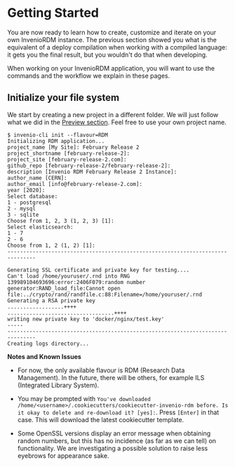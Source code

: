 # Getting Started

You are now ready to learn how to create, customize and iterate on your own
InvenioRDM instance. The previous section showed you what is the equivalent of
a deploy compilation when working with a compiled language: it gets you the final
result, but you wouldn't do that when developing.

When working on your InvenioRDM application, you will want to use the commands
and the workflow we explain in these pages.

## Initialize your file system

We start by creating a new project in a different folder. We will just follow what we
did in the [Preview section](../preview/index.md). Feel free to use your own
project name.

``` console
$ invenio-cli init --flavour=RDM
Initializing RDM application...
project_name [My Site]: February Release 2
project_shortname [february-release-2]:
project_site [february-release-2.com]:
github_repo [february-release-2/february-release-2]:
description [Invenio RDM February Release 2 Instance]:
author_name [CERN]:
author_email [info@february-release-2.com]:
year [2020]:
Select database:
1 - postgresql
2 - mysql
3 - sqlite
Choose from 1, 2, 3 (1, 2, 3) [1]:
Select elasticsearch:
1 - 7
2 - 6
Choose from 1, 2 (1, 2) [1]:
-------------------------------------------------------------------------------

Generating SSL certificate and private key for testing....
Can't load /home/youruser/.rnd into RNG
139989104693696:error:2406F079:random number generator:RAND_load_file:Cannot open file:../crypto/rand/randfile.c:88:Filename=/home/youruser/.rnd
Generating a RSA private key
..................++++
..................................++++
writing new private key to 'docker/nginx/test.key'
-----
-------------------------------------------------------------------------------
Creating logs directory...
```


**Notes and Known Issues**

- For now, the only available flavour is RDM (Research Data Management). In the future, there will be others, for example ILS (Integrated Library System).

- You may be prompted with `You've downloaded /home/<username>/.cookiecutters/cookiecutter-invenio-rdm before. Is it okay to delete and re-download it? [yes]:`. Press `[Enter]` in that case. This will download the latest cookiecutter template.

- Some OpenSSL versions display an error message when obtaining random numbers, but this has no incidence (as far as we can tell) on functionality. We are investigating a possible solution to raise less eyebrows for appearance sake.
